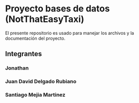 # Proyecto bases de datos (NotThatEasyTaxi)

El presente repositorio es usado para manejar los archivos y la documentación del proyecto.

## Integrantes

### Jonathan
### Juan David Delgado Rubiano
### Santiago Mejia Martinez
